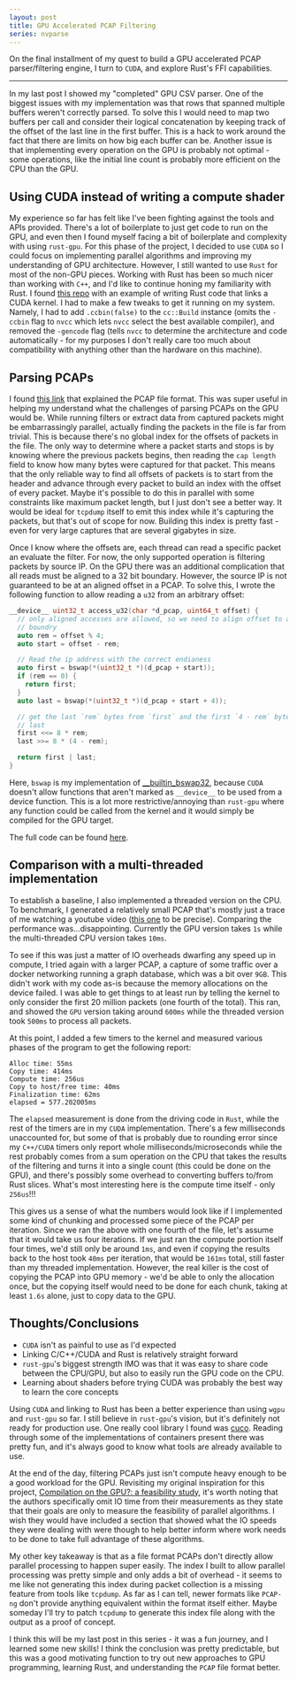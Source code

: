 ```yaml
---
layout: post
title: GPU Accelerated PCAP Filtering
series: nvparse
---
```


On the final installment of my quest to build a GPU accelerated PCAP parser/filtering engine, I turn
to `CUDA`, and explore Rust's FFI capabilities.

---

In my last post I showed my "completed" GPU CSV parser. One of the biggest issues with my
implementation was that rows that spanned multiple buffers weren't correctly parsed. To solve this I
would need to map two buffers per call and consider their logical concatenation by keeping track of
the offset of the last line in the first buffer. This is a hack to work around the fact that there
are limits on how big each buffer can be. Another issue is that implementing every operation on the
GPU is probably not optimal - some operations, like the initial line count is probably more
efficient on the CPU than the GPU. 

## Using CUDA instead of writing a compute shader

My experience so far has felt like I've been fighting against the tools and APIs provided. There's a
lot of boilerplate to just get code to run on the GPU, and even then I found myself facing a bit of
boilerplate and complexity with using `rust-gpu`. For this phase of the project, I decided to use
`CUDA` so I could focus on implementing parallel algorithms and improving my understanding of GPU
architecture. However, I still wanted to use `Rust` for most of the non-GPU pieces. Working with
Rust has been so much nicer than working with `C++`, and I'd like to continue honing my familiarity
with Rust. I found [this repo](https://github.com/termoshtt/link_cuda_kernel) with an example of
writing Rust code that links a CUDA kernel. I had to make a few tweaks to get it running on my
system. Namely, I had to add `.ccbin(false)` to the `cc::Build` instance (omits the `-ccbin` flag to
`nvcc` which lets `nvcc` select the best available compiler), and removed the `-gencode` flag (tells
`nvcc` to determine the architecture and code automatically - for my purposes I don't really care
too much about compatibility with anything other than the hardware on this machine).

## Parsing PCAPs

I found [this link](https://www.endace.com/learn/what-is-a-pcap-file) that explained the PCAP file
format. This was super useful in helping my understand what the challenges of parsing PCAPs on the
GPU would be. While running filters or extract data from captured packets might be embarrassingly
parallel, actually finding the packets in the file is far from trivial. This is because there's no
global index for the offsets of packets in the file. The only way to determine where a packet starts
and stops is by knowing where the previous packets begins, then reading the `cap length` field to
know how many bytes were captured for that packet. This means that the only reliable way to find all
offsets of packets is to start from the header and advance through every packet to build an index
with the offset of every packet. Maybe it's possible to do this in parallel with some constraints
like maximum packet length, but I just don't see a better way. It would be ideal for `tcpdump`
itself to emit this index while it's capturing the packets, but that's out of scope for now.
Building this index is pretty fast - even for very large captures that are several gigabytes in
size.

Once I know where the offsets are, each thread can read a specific packet an evaluate the filter.
For now, the only supported operation is filtering packets by source IP. On the GPU there was an
additional complication that all reads must be aligned to a 32 bit boundary. However, the source IP
is not guaranteed to be at an aligned offset in a PCAP. To solve this, I wrote the following
function to allow reading a `u32` from an arbitrary offset:

```cpp
__device__ uint32_t access_u32(char *d_pcap, uint64_t offset) {
  // only aligned accesses are allowed, so we need to align offset to a 32b
  // boundry
  auto rem = offset % 4;
  auto start = offset - rem;

  // Read the ip address with the correct endianess
  auto first = bswap(*(uint32_t *)(d_pcap + start));
  if (rem == 0) {
    return first;
  }
  auto last = bswap(*(uint32_t *)(d_pcap + start + 4));

  // get the last `rem` bytes from `first` and the first `4 - rem` bytes from
  // last
  first <<= 8 * rem;
  last >>= 8 * (4 - rem);

  return first | last;
}
```

Here, `bswap` is my implementation of
[\__builtin_bswap32](https://gcc.gnu.org/onlinedocs/gcc/Other-Builtins.html#index-_005f_005fbuiltin_005fbswap32),
because `CUDA` doesn't allow functions that aren't marked as `__device__` to be used from a device
function. This is a lot more restrictive/annoying than `rust-gpu` where any function could be called
from the kernel and it would simply be compiled for the GPU target.

The full code can be found
[here](https://github.com/aneeshdurg/cappy/tree/dbf167da32fda4111dc9a997e802951ad7d81324).

## Comparison with a multi-threaded implementation

To establish a baseline, I also implemented a threaded version on the CPU. To benchmark, I generated
a relatively small PCAP that's mostly just a trace of me watching a youtube video ([this
one](https://www.youtube.com/watch?v=3pVwtCRgGas) to be precise). Comparing the performance
was...disappointing. Currently the GPU version takes `1s` while the multi-threaded CPU version takes
`10ms`.

To see if this was just a matter of IO overheads dwarfing any speed up in compute, I tried again
with a larger PCAP, a capture of some traffic over a docker networking running a graph database,
which was a bit over `9GB`. This didn't work with my code as-is because the memory allocations on
the device failed. I was able to get things to at least run by telling the kernel to only consider
the first 20 million packets (one fourth of the total). This ran, and showed the `GPU` version
taking around `600ms` while the threaded version took `500ms` to process all packets.

At this point, I added a few timers to the kernel and measured various phases of the program to get
the following report:

```
Alloc time: 55ms
Copy time: 414ms
Compute time: 256us
Copy to host/free time: 40ms
Finalization time: 62ms
elapsed = 577.202005ms
```

The `elapsed` measurement is done from the driving code in `Rust`, while the rest of the timers are
in my `CUDA` implementation. There's a few milliseconds unaccounted for, but some of that is
probably due to rounding error since my `C++/CUDA` timers only report whole
milliseconds/microseconds while the rest probably comes from a sum operation on the CPU that takes
the results of the filtering and turns it into a single count (this could be done on the GPU), and
there's possibly some overhead to converting buffers to/from Rust slices. What's most interesting
here is the compute time itself - only `256us`!!!

This gives us a sense of what the numbers would look like if I implemented some kind of chunking and
processed some piece of the PCAP per iteration. Since we ran the above with one fourth of the file,
let's assume that it would take us four iterations. If we just ran the compute portion itself four
times, we'd still only be around `1ms`, and even if copying the results back to the host took `40ms`
per iteration, that would be `161ms` total, still faster than my threaded implementation. However, the real
killer is the cost of copying the PCAP into GPU memory - we'd be able to only the allocation once,
but the copying itself would need to be done for each chunk, taking at least `1.6s` alone, just to
copy data to the GPU.


## Thoughts/Conclusions

+ `CUDA` isn't as painful to use as I'd expected
+ Linking C/C++/CUDA and Rust is relatively straight forward
+ `rust-gpu`'s biggest strength IMO was that it was easy to share code between the CPU/GPU, but also
  to easily run the GPU code on the CPU.
+ Learning about shaders before trying CUDA was probably the best way to learn the core concepts

Using `CUDA` and linking to Rust has been a better experience than using `wgpu` and `rust-gpu` so
far. I still believe in `rust-gpu`'s vision, but it's definitely not ready for production
use. One really cool library I found was [cuco](https://github.com/NVIDIA/cuCollections/). Reading
through some of the implementations of containers present there was pretty fun, and it's always good
to know what tools are already available to use.

At the end of the day, filtering PCAPs just isn't compute heavy enough to be a good workload for the
GPU. Revisiting my original inspiration for this project, [Compilation on the GPU?: a feasibility
study](https://dl.acm.org/doi/abs/10.1145/3528416.3530249), it's worth noting that the authors
specifically omit IO time from their measurements as they state that their goals are only to measure
the feasibility of parallel algorithms. I wish they would have included a section that showed what
the IO speeds they were dealing with were though to help better inform where work needs to be done
to take full advantage of these algorithms.

My other key takeaway is that as a file format PCAPs don't directly allow parallel processing to
happen super easily. The index I built to allow parallel processing was pretty simple and only adds
a bit of overhead - it seems to me like not generating this index during packet collection is a
missing feature from tools like `tcpdump`. As far as I can tell, newer formats like `PCAP-ng` don't
provide anything equivalent within the format itself either. Maybe someday I'll try to patch
`tcpdump` to generate this index file along with the output as a proof of concept.

I think this will be my last post in this series - it was a fun journey, and I learned some new
skills! I think the conclusion was pretty predictable, but this was a good motivating function to
try out new approaches to GPU programming, learning Rust, and understanding the `PCAP` file format
better.
